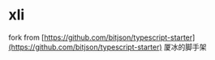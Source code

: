 # xli
fork from [https://github.com/bitjson/typescript-starter](https://github.com/bitjson/typescript-starter)
厦冰的脚手架

